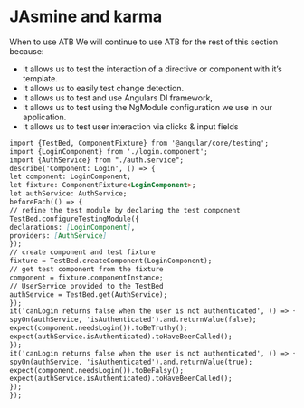 # JAsmine and karma
When to use ATB
We will continue to use ATB for the rest of this section because: <br/>
* It allows us to test the interaction of a directive or component with it’s template.
* It allows us to easily test change detection.
* It allows us to test and use Angulars DI framework,
* It allows us to test using the NgModule configuration we use in our application.
* It allows us to test user interaction via clicks & input fields
```markdown
import {TestBed, ComponentFixture} from '@angular/core/testing';
import {LoginComponent} from './login.component';
import {AuthService} from "./auth.service";
describe('Component: Login', () => {
let component: LoginComponent;
let fixture: ComponentFixture<LoginComponent>;
let authService: AuthService;
beforeEach(() => {
// refine the test module by declaring the test component
TestBed.configureTestingModule({
declarations: [LoginComponent],
providers: [AuthService]
});
// create component and test fixture
fixture = TestBed.createComponent(LoginComponent);
// get test component from the fixture
component = fixture.componentInstance;
// UserService provided to the TestBed
authService = TestBed.get(AuthService);
});
it('canLogin returns false when the user is not authenticated', () => {
spyOn(authService, 'isAuthenticated').and.returnValue(false);
expect(component.needsLogin()).toBeTruthy();
expect(authService.isAuthenticated).toHaveBeenCalled();
});
it('canLogin returns false when the user is not authenticated', () => {
spyOn(authService, 'isAuthenticated').and.returnValue(true);
expect(component.needsLogin()).toBeFalsy();
expect(authService.isAuthenticated).toHaveBeenCalled();
});
});
```
